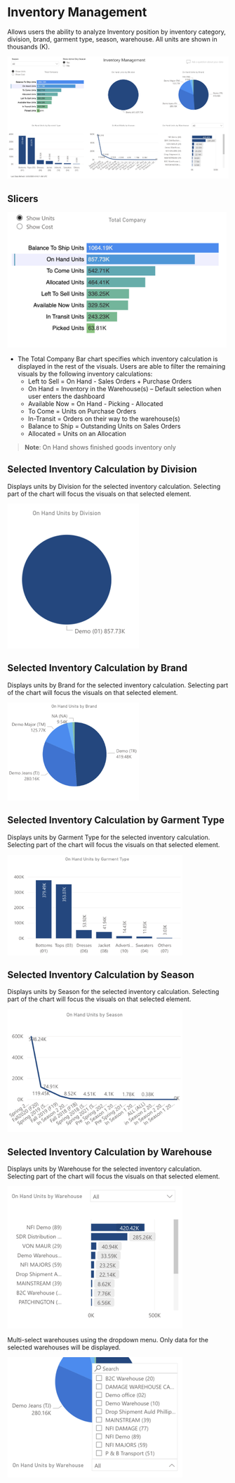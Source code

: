 <!-- markdownlint-disable MD033 -->

# Inventory Management

Allows users the ability to analyze Inventory position by inventory category, division, brand, garment type, season, warehouse. All units are shown in thousands (K).

![Image](../assets/img/inventory-inventory-management.png)

## Slicers

<img src="../assets/img/inventory-inventory-management-total-company.png" width="500" height="309" />

* The Total Company Bar chart specifies which inventory calculation is displayed in the rest of the visuals. Users are able to filter the remaining visuals by the following inventory calculations:
  * Left to Sell = On Hand - Sales Orders + Purchase Orders
  * On Hand = Inventory in the Warehouse(s) – Default selection when user enters the dashboard
  * Available Now = On Hand - Picking - Allocated
  * To Come = Units on Purchase Orders
  * In-Transit = Orders on their way to the warehouse(s)
  * Balance to Ship = Outstanding Units on Sales Orders
  * Allocated = Units on an Allocation

> **Note**: On Hand shows finished goods inventory only

## Selected Inventory Calculation by Division

Displays units by Division for the selected inventory calculation. Selecting part of the chart will focus the visuals on that selected element.

<img src="../assets/img/inventory-inventory-management-by-division.png" width="300" height="329" />

## Selected Inventory Calculation by Brand

Displays units by Brand for the selected inventory calculation. Selecting part of the chart will focus the visuals on that selected element.

<img src="../assets/img/inventory-inventory-management-by-brand.png" width="300" height="223" />

## Selected Inventory Calculation by Garment Type

Displays units by Garment Type for the selected inventory calculation. Selecting part of the chart will focus the visuals on that selected element.

<img src="../assets/img/inventory-inventory-management-by-garment-type.png" width="400" height="229" />

## Selected Inventory Calculation by Season

Displays units by Season for the selected inventory calculation. Selecting part of the chart will focus the visuals on that selected element.

<img src="../assets/img/inventory-inventory-management-by-season.png" width="400" height="280" />

## Selected Inventory Calculation by Warehouse

Displays units by Warehouse for the selected inventory calculation. Selecting part of the chart will focus the visuals on that selected element.

<img src="../assets/img/inventory-inventory-management-by-warehouse.png" width="400" height="324" />

Multi-select warehouses using the dropdown menu. Only data for the selected warehouses will be displayed.

<img src="../assets/img/inventory-inventory-management-by-warehouse-filter.png" width="400" height="273" />

